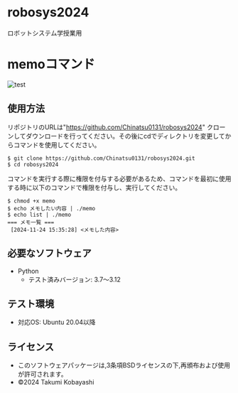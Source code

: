 # robosys2024
ロボットシステム学授業用

# memoコマンド
![test](https://github.com/Chinatsu0131/robosys2024/actions/workflows/test.yml/badge.svg)

## 使用方法
リポジトリのURLは"https://github.com/Chinatsu0131/robosys2024"
クローンしてダウンロードを行ってください。その後にcdでディレクトリを変更してからコマンドを使用してください。

```
$ git clone https://github.com/Chinatsu0131/robosys2024.git
$ cd robosys2024
```

コマンドを実行する際に権限を付与する必要があるため、コマンドを最初に使用する時に以下のコマンドで権限を付与し、実行してください。

```
$ chmod +x memo
$ echo メモしたい内容 | ./memo
$ echo list | ./memo
=== メモ一覧 ===
 [2024-11-24 15:35:28] <メモした内容> 
```

## 必要なソフトウェア
- Python
  - テスト済みバージョン: 3.7～3.12

## テスト環境
- 対応OS: Ubuntu 20.04以降
  
## ライセンス
- このソフトウェアパッケージは,3条項BSDライセンスの下,再頒布および使用が許可されます。
- ©2024 Takumi Kobayashi

